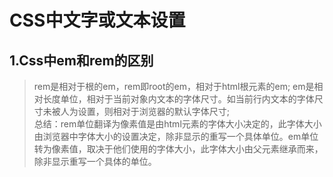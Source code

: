 # CSS中文字或文本设置

## 1.Css中em和rem的区别

> rem是相对于根的em，rem即root的em，相对于html根元素的em;
> em是相对长度单位，相对于当前对象内文本的字体尺寸。如当前行内文本的字体尺寸未被人为设置，则相对于浏览器的默认字体尺寸;    
> 总结：rem单位翻译为像素值是由html元素的字体大小决定的，此字体大小由浏览器中字体大小的设置决定，除非显示的重写一个具体单位。em单位转为像素值，取决于他们使用的字体大小，此字体大小由父元素继承而来，除非显示重写一个具体的单位。